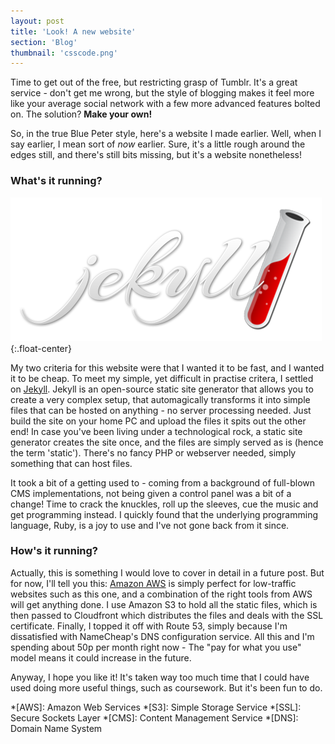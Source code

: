 ```yaml
---
layout: post
title: 'Look! A new website'
section: 'Blog'
thumbnail: 'csscode.png'
---
```


Time to get out of the free, but restricting grasp of Tumblr. It's a great service - don't get me wrong, but the style of blogging makes it feel more like your average social network with a few more advanced features bolted on.
The solution? **Make your own!**

So, in the true Blue Peter style, here's a website I made earlier. Well, when I say earlier, I mean sort of *now* earlier. Sure, it's a little rough around the edges still, and there's still bits missing, but it's a website nonetheless!

### What's it running?
![Jekyll](/assets/images/jekyll.png){:.float-center}

My two criteria for this website were that I wanted it to be fast, and I wanted it to be cheap. To meet my simple, yet difficult in practise critera, I settled on [Jekyll](https://jekyllrb.com/). Jekyll is an open-source static site generator that allows you to create a very complex setup, that automagically transforms it into simple files that can be hosted on anything - no server processing needed. Just build the site on your home PC and upload the files it spits out the other end! In case you've been living under a technological rock, a static site generator creates the site once, and the files are simply served as is (hence the term 'static'). There's no fancy PHP or webserver needed, simply something that can host files.

It took a bit of a getting used to - coming from a background of full-blown CMS implementations, not being given a control panel was a bit of a change! Time to crack the knuckles, roll up the sleeves, cue the music and get programming instead. I quickly found that the underlying programming language, Ruby, is a joy to use and I've not gone back from it since.

### How's it running?
Actually, this is something I would love to cover in detail in a future post. But for now, I'll tell you this: [Amazon AWS](https://aws.amazon.com) is simply perfect for low-traffic websites such as this one, and a combination of the right tools from AWS will get anything done. I use Amazon S3 to hold all the static files, which is then passed to Cloudfront which distributes the files and deals with the SSL certificate. Finally, I topped it off with Route 53, simply because I'm dissatisfied with NameCheap's DNS configuration service. All this and I'm spending about 50p per month right now - The "pay for what you use" model means it could increase in the future.

Anyway, I hope you like it! It's taken way too much time that I could have used doing more useful things, such as coursework. But it's been fun to do.

*[AWS]: Amazon Web Services
*[S3]: Simple Storage Service
*[SSL]: Secure Sockets Layer
*[CMS]: Content Management Service
*[DNS]: Domain Name System

